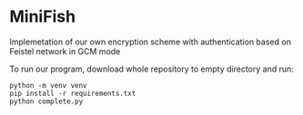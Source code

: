 # MiniFish
Implemetation of our own encryption scheme with authentication based on Feistel network in GCM mode

To run our program, download whole repository to empty directory and run:
```
python -m venv venv
pip install -r requirements.txt
python complete.py
```

